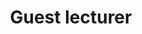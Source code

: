 ---
title: "Guest lecturer"
course: "Digital and Optimal Control"
collection: teaching
category: lectures
#permalink: /teaching/2014-spring-teaching-1
venue: "Aalto University"
starting_date: 2024-09-01
ending_date: 2025-01-15
description: 'Lecture in <i>Stochastic Optimal Control</i> in the course <a href="https://courses.aalto.fi/courses/s/course/a053X000012Qy5oQAC/digital-and-optimal-control-d?language=en_US">Digital and Optimal Control</a>. Part of the Electrical Engineering and Automation master with major in <i>Control, Robotics, and Autonomous Systems</i>.'
---